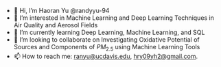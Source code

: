 - 👋 Hi, I’m Haoran Yu @randyyu-94
- 👀 I’m interested in Machine Learning and Deep Learning Techniques in Air Quality and Aerosol Fields
- 🌱 I’m currently learning Deep Learning, Machine Learning, and SQL
- 💞️ I’m looking to collaborate on Investigating Oxidative Potential of Sources and Components of $PM_{2.5}$ using Machine Learning Tools
- 📫 How to reach me: ranyu@ucdavis.edu, hry09yh2@gmail.com.

<!---
randyyu-94/randyyu-94 is a ✨ special ✨ repository because its `README.md` (this file) appears on your GitHub profile.
You can click the Preview link to take a look at your changes.
--->
